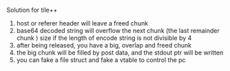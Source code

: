 Solution for tile++
1. host or referer header will leave a freed chunk
2. base64 decoded string will overflow the next chunk (the last remainder chunk ) size if the length of encode string is not divisible by 4
3. after being released, you have a big, overlap and freed chunk
4. the big chunk will be filled by post data, and the stdout ptr will be written
5. you can fake a file struct and fake a vtable to control the pc

